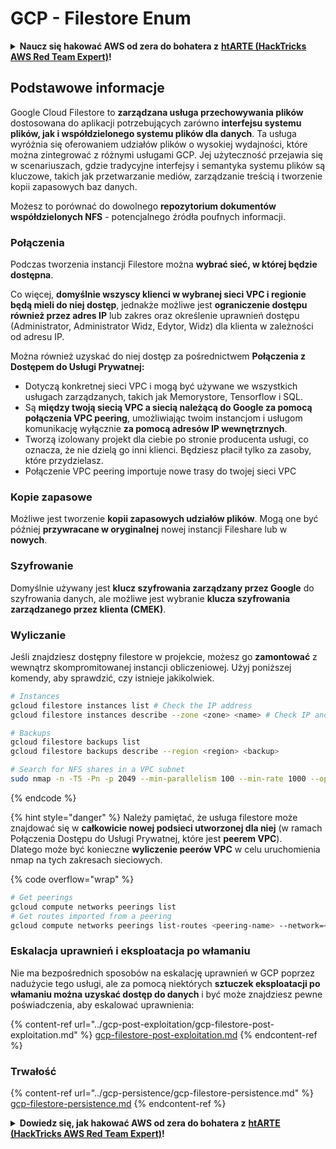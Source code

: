 # GCP - Filestore Enum

<details>

<summary><strong>Naucz się hakować AWS od zera do bohatera z</strong> <a href="https://training.hacktricks.xyz/courses/arte"><strong>htARTE (HackTricks AWS Red Team Expert)</strong></a><strong>!</strong></summary>

Inne sposoby wsparcia HackTricks:

* Jeśli chcesz zobaczyć swoją **firmę reklamowaną w HackTricks** lub **pobrać HackTricks w formacie PDF**, sprawdź [**PLANY SUBSKRYPCYJNE**](https://github.com/sponsors/carlospolop)!
* Zdobądź [**oficjalne gadżety PEASS & HackTricks**](https://peass.creator-spring.com)
* Odkryj [**Rodzinę PEASS**](https://opensea.io/collection/the-peass-family), naszą kolekcję ekskluzywnych [**NFT**](https://opensea.io/collection/the-peass-family)
* **Dołącz do** 💬 [**grupy Discord**](https://discord.gg/hRep4RUj7f) lub [**grupy telegramowej**](https://t.me/peass) lub **śledź** mnie na **Twitterze** 🐦 [**@carlospolopm**](https://twitter.com/carlospolopm)**.**
* **Podziel się swoimi sztuczkami hakerskimi, przesyłając PR-y do** [**HackTricks**](https://github.com/carlospolop/hacktricks) i [**HackTricks Cloud**](https://github.com/carlospolop/hacktricks-cloud) github repos.

</details>

## Podstawowe informacje

Google Cloud Filestore to **zarządzana usługa przechowywania plików** dostosowana do aplikacji potrzebujących zarówno **interfejsu systemu plików, jak i współdzielonego systemu plików dla danych**. Ta usługa wyróżnia się oferowaniem udziałów plików o wysokiej wydajności, które można zintegrować z różnymi usługami GCP. Jej użyteczność przejawia się w scenariuszach, gdzie tradycyjne interfejsy i semantyka systemu plików są kluczowe, takich jak przetwarzanie mediów, zarządzanie treścią i tworzenie kopii zapasowych baz danych.

Możesz to porównać do dowolnego **repozytorium dokumentów współdzielonych NFS** - potencjalnego źródła poufnych informacji.

### Połączenia

Podczas tworzenia instancji Filestore można **wybrać sieć, w której będzie dostępna**.

Co więcej, **domyślnie wszyscy klienci w wybranej sieci VPC i regionie będą mieli do niej dostęp**, jednakże możliwe jest **ograniczenie dostępu również przez adres IP** lub zakres oraz określenie uprawnień dostępu (Administrator, Administrator Widz, Edytor, Widz) dla klienta w zależności od adresu IP.

Można również uzyskać do niej dostęp za pośrednictwem **Połączenia z Dostępem do Usługi Prywatnej:**

* Dotyczą konkretnej sieci VPC i mogą być używane we wszystkich usługach zarządzanych, takich jak Memorystore, Tensorflow i SQL.
* Są **między twoją siecią VPC a siecią należącą do Google za pomocą połączenia VPC peering**, umożliwiając twoim instancjom i usługom komunikację wyłącznie **za pomocą adresów IP wewnętrznych**.
* Tworzą izolowany projekt dla ciebie po stronie producenta usługi, co oznacza, że nie dzielą go inni klienci. Będziesz płacił tylko za zasoby, które przydzielasz.
* Połączenie VPC peering importuje nowe trasy do twojej sieci VPC

### Kopie zapasowe

Możliwe jest tworzenie **kopii zapasowych udziałów plików**. Mogą one być później **przywracane w oryginalnej** nowej instancji Fileshare lub w **nowych**.

### Szyfrowanie

Domyślnie używany jest **klucz szyfrowania zarządzany przez Google** do szyfrowania danych, ale możliwe jest wybranie **klucza szyfrowania zarządzanego przez klienta (CMEK)**.

### Wyliczanie

Jeśli znajdziesz dostępny filestore w projekcie, możesz go **zamontować** z wewnątrz skompromitowanej instancji obliczeniowej. Użyj poniższej komendy, aby sprawdzić, czy istnieje jakikolwiek.
```bash
# Instances
gcloud filestore instances list # Check the IP address
gcloud filestore instances describe --zone <zone> <name> # Check IP and access restrictions

# Backups
gcloud filestore backups list
gcloud filestore backups describe --region <region> <backup>

# Search for NFS shares in a VPC subnet
sudo nmap -n -T5 -Pn -p 2049 --min-parallelism 100 --min-rate 1000 --open 10.99.160.2/20
```
{% endcode %}

{% hint style="danger" %}
Należy pamiętać, że usługa filestore może znajdować się w **całkowicie nowej podsieci utworzonej dla niej** (w ramach Połączenia Dostępu do Usługi Prywatnej, które jest **peerem VPC**).\
Dlatego może być konieczne **wyliczenie peerów VPC** w celu uruchomienia nmap na tych zakresach sieciowych.

{% code overflow="wrap" %}
```bash
# Get peerings
gcloud compute networks peerings list
# Get routes imported from a peering
gcloud compute networks peerings list-routes <peering-name> --network=<network-name> --region=<region> --direction=INCOMING
```
### Eskalacja uprawnień i eksploatacja po włamaniu

Nie ma bezpośrednich sposobów na eskalację uprawnień w GCP poprzez nadużycie tego usługi, ale za pomocą niektórych **sztuczek eksploatacji po włamaniu można uzyskać dostęp do danych** i być może znajdziesz pewne poświadczenia, aby eskalować uprawnienia:

{% content-ref url="../gcp-post-exploitation/gcp-filestore-post-exploitation.md" %}
[gcp-filestore-post-exploitation.md](../gcp-post-exploitation/gcp-filestore-post-exploitation.md)
{% endcontent-ref %}

### Trwałość

{% content-ref url="../gcp-persistence/gcp-filestore-persistence.md" %}
[gcp-filestore-persistence.md](../gcp-persistence/gcp-filestore-persistence.md)
{% endcontent-ref %}

<details>

<summary><strong>Dowiedz się, jak hakować AWS od zera do bohatera z</strong> <a href="https://training.hacktricks.xyz/courses/arte"><strong>htARTE (HackTricks AWS Red Team Expert)</strong></a><strong>!</strong></summary>

Inne sposoby wsparcia HackTricks:

* Jeśli chcesz zobaczyć swoją **firmę reklamowaną w HackTricks** lub **pobrać HackTricks w formacie PDF**, sprawdź [**PLANY SUBSKRYPCYJNE**](https://github.com/sponsors/carlospolop)!
* Zdobądź [**oficjalne gadżety PEASS & HackTricks**](https://peass.creator-spring.com)
* Odkryj [**Rodzinę PEASS**](https://opensea.io/collection/the-peass-family), naszą kolekcję ekskluzywnych [**NFT**](https://opensea.io/collection/the-peass-family)
* **Dołącz do** 💬 [**grupy Discord**](https://discord.gg/hRep4RUj7f) lub [**grupy telegramowej**](https://t.me/peass) lub **śledź** mnie na **Twitterze** 🐦 [**@carlospolopm**](https://twitter.com/carlospolopm)**.**
* **Podziel się swoimi sztuczkami hakerskimi, przesyłając PR-y do** [**HackTricks**](https://github.com/carlospolop/hacktricks) i [**HackTricks Cloud**](https://github.com/carlospolop/hacktricks-cloud) github repos.

</details>
